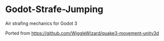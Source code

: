 # Godot-Strafe-Jumping

Air strafing mechanics for Godot 3

Ported from https://github.com/WiggleWizard/quake3-movement-unity3d
